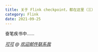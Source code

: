 ```yaml
---
title: 关于 Flink checkpoint，都在这里（三）
category: Flink
date: 2021-09-25
---
```


奋笔疾书中……

*[可可](https://coco-mark.github.io/) @ [欢迎邮件联系我](mailto:cherry.picker2018@icloud.com.)*
